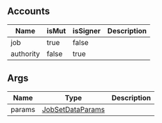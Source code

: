 ## Accounts

| Name      | isMut | isSigner | Description |
| --------- | ----- | -------- | ----------- |
| job       | true  | false    |             |
| authority | false | true     |             |

## Args

| Name   | Type                                                   | Description |
| ------ | ------------------------------------------------------ | ----------- |
| params | [JobSetDataParams](/solana/idl/types/jobsetdataparams) |             |
